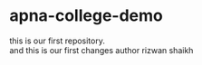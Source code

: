 # apna-college-demo
this is our first repository.
<br>
and this is our first changes
author rizwan shaikh